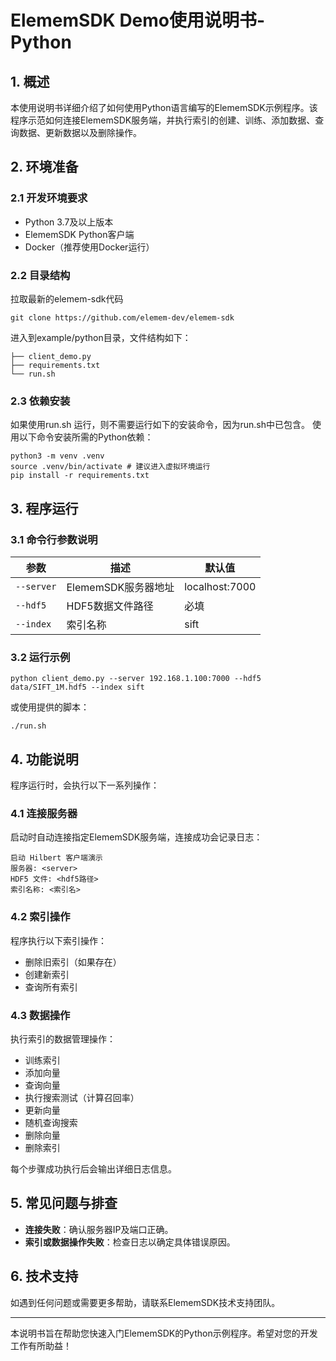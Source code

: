 # ElememSDK Demo使用说明书-Python

## 1. 概述
本使用说明书详细介绍了如何使用Python语言编写的ElememSDK示例程序。该程序示范如何连接ElememSDK服务端，并执行索引的创建、训练、添加数据、查询数据、更新数据以及删除操作。

## 2. 环境准备

### 2.1 开发环境要求
- Python 3.7及以上版本
- ElememSDK Python客户端
- Docker（推荐使用Docker运行）

### 2.2 目录结构

拉取最新的elemem-sdk代码
```
git clone https://github.com/elemem-dev/elemem-sdk
```

进入到example/python目录，文件结构如下：

```
├── client_demo.py
├── requirements.txt
└── run.sh
```

### 2.3 依赖安装
如果使用run.sh 运行，则不需要运行如下的安装命令，因为run.sh中已包含。
使用以下命令安装所需的Python依赖：
```shell
python3 -m venv .venv
source .venv/bin/activate # 建议进入虚拟环境运行
pip install -r requirements.txt
```

## 3. 程序运行

### 3.1 命令行参数说明
| 参数           | 描述                    | 默认值               |
|---------------|-------------------------|----------------------|
| `--server`    | ElememSDK服务器地址     | localhost:7000       |
| `--hdf5`      | HDF5数据文件路径         | 必填                 |
| `--index`     | 索引名称                | sift                 |

### 3.2 运行示例

```shell
python client_demo.py --server 192.168.1.100:7000 --hdf5 data/SIFT_1M.hdf5 --index sift
```
或使用提供的脚本：
```shell
./run.sh
```

## 4. 功能说明
程序运行时，会执行以下一系列操作：

### 4.1 连接服务器
启动时自动连接指定ElememSDK服务端，连接成功会记录日志：
```
启动 Hilbert 客户端演示
服务器: <server>
HDF5 文件: <hdf5路径>
索引名称: <索引名>
```

### 4.2 索引操作
程序执行以下索引操作：
- 删除旧索引（如果存在）
- 创建新索引
- 查询所有索引

### 4.3 数据操作
执行索引的数据管理操作：
- 训练索引
- 添加向量
- 查询向量
- 执行搜索测试（计算召回率）
- 更新向量
- 随机查询搜索
- 删除向量
- 删除索引

每个步骤成功执行后会输出详细日志信息。

## 5. 常见问题与排查

- **连接失败**：确认服务器IP及端口正确。
- **索引或数据操作失败**：检查日志以确定具体错误原因。

## 6. 技术支持
如遇到任何问题或需要更多帮助，请联系ElememSDK技术支持团队。

---

本说明书旨在帮助您快速入门ElememSDK的Python示例程序。希望对您的开发工作有所助益！

